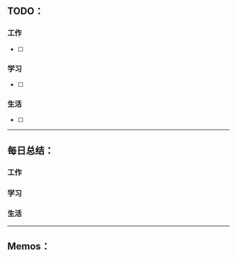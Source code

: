 
## TODO：

### 工作
- [ ] 
### 学习
- [ ] 
### 生活
- [ ] 

---
## 每日总结：

### 工作
 
### 学习 
 
### 生活  
 
---
## Memos：

	